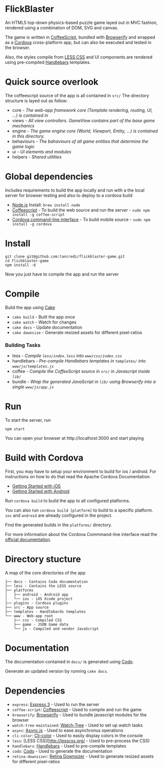 
# FlickBlaster

An HTML5 top-down physics-based puzzle game layed out in MVC fashion, rendered using a combination of DOM, SVG and canvas.

The game is written in [CoffeeScript](http://coffeescript.org/), bundled with [Browserify](http://browserify.org/) and wrapped as a [Cordova](http://cordova.apache.org/) cross-platform app, but can also be executed and tested in the browser.

Also, the styles compile from [LESS CSS](http://lesscss.org/) and UI components are rendered using pre-compiled [Handlebars](http://handlebarsjs.com/) templates.

# Quick source overlook

The coffeescript source of the app is all contained in `src/`
The directory structure is layed out as follow:

* core - *The web-app framework core (Template rendering, routing, UI, ...) is contained in*
* views - *All view controllers. GameView contains part of the base game mechanics*
* engine - *The game engine core (World, Viewport, Entity, ...) is contained in this directory.*
* behaviours - *The bahaviours of all game entities that determine the game logic*
* ui - *UI elements and modules*
* helpers - *Shared utilities*

# Global dependencies

Includes requirements to build the app locally and run with a the local server for browser testing and also to deploy to a cordova build

* [Node.js](http://nodejs.org/) Install: `brew install node`
* [Coffeescript](coffeescript.com) - To build the web source and run the server - `sudo npm install -g coffee-script`
* [Cordova command-line interface](http://cordova.apache.org/docs/en/3.0.0/guide_cli_index.md.html) - To build mobile source - `sudo npm install -g cordova`

# Install

```
git clone git@github.com:tancredi/flickblaster-game.git
cd flickblaster-game
npm install -d
```

Now you just have to compile the app and run the server

# Compile

Build the app using [Cake](http://coffeescript.org/documentation/docs/cake.html)

* `cake build` - Built the app once
* `cake watch` - Watch for changes
* `cake docs` - Update documentation
* `cake downsize` - Generate resized assets for different pixel-ratios

### Building Tasks

* less - *Compile `less/index.less` into `www/css/index.css`*
* handlebars - *Pre-compile Handlebars templates in `templates/` into `www/js/templates.js`*
* coffee - *Compile the CoffeeScript source in `src/` in Javascript inside `lib/`*
* bundle - *Wrap the generated JavaScript in `lib/` using Browserify into a single `www/js/app.js`*

# Run

To start the server, run

```
npm start
```

You can open your browser at http://localhost:3000 and start playing

# Build with Cordova

First, you may have to setup your environment to build for ios / android.
For instructions on how to do that read the Apache Cordova Documentation:

* [Getting Started with iOS](http://cordova.apache.org/docs/en/2.5.0/guide_getting-started_ios_index.md.html)
* [Getting Started with Android](http://cordova.apache.org/docs/en/2.5.0/guide_getting-started_android_index.md.html)

Run `cordova build` to build the app to all configured platforms.

You can also run `cordova build [platform]` to build to a specific platform. `ios` and `android` are already configured in the project.

Find the generated builds in the `platforms/` directory.

For more information about the Cordova Commmand-line interface read the [official documentation](http://cordova.apache.org/docs/en/2.9.0/guide_cli_index.md.html).

# Directory stucture

A map of the core directories of the app

```
├── docs - Contains Codo documentation
├── less - Contains the LESS source
├── platforms
│   ├── android - Android app
│   └── ios - iOS Xcode project
├── plugins - Cordova plugins
├── src - App source
├── templates - Handlebards templates
└── www - Web-app root
    ├── css - Compiled CSS
    ├── game - JSON Game data
    └── js - Compiled and vendor JavaScript
```
# Documentation

The documentation contained in `docs/` is generated using [Codo](https://github.com/netzpirat/codo).

Generate an updated version by running `cake docs`.

# Dependencies

* `express`: [Express 3](http://expressjs.com/) - Used to run the server
* `coffee-script`: [Coffeescript](http://coffeescript.org) - Used to compile and run the game
* `browserify`: [Browserify](http://browserify.org/) - Used to bundle javascript modules for the browser
* `watch-tree-maintained`: [Watch-Tree](https://github.com/tafa/node-watch-tree) - Used to set up watch tasks
* `async`: [Async.js](https://github.com/caolan/async) - Used to ease asynchronus operations
* `cli-color`: [Cli-color](https://github.com/medikoo/cli-color) - Used to easily display colors in the console
* `less`: [LESS CSS](http://lesscss.org/ - Used to pre-process the CSS)
* `handlebars`: [Handlebars](http://handlebarsjs.com/) - Used to pre-compile templates
* `codo`: [Codo](https://github.com/netzpirat/codo) - Used to generate the documentation
* `retina-downsizer`: [Retina Downsizer](https://github.com/tancredi/node-retina-downsizer) - Used to generate resized assets for different pixel-ratios

